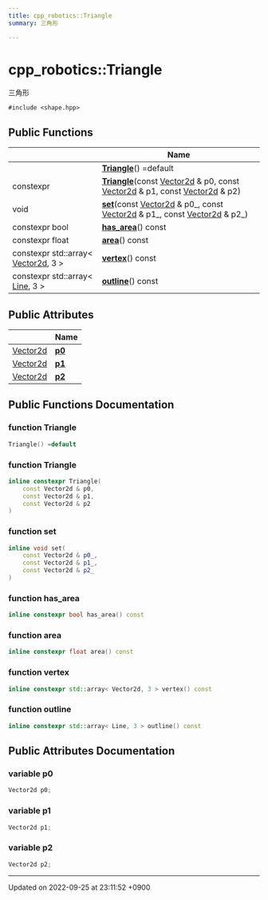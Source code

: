 ```yaml
---
title: cpp_robotics::Triangle
summary: 三角形 

---
```


# cpp_robotics::Triangle



三角形 


`#include <shape.hpp>`

## Public Functions

|                | Name           |
| -------------- | -------------- |
| | **[Triangle](/cpp_robotics_core/doxybook/Classes/structcpp__robotics_1_1Triangle/#function-triangle)**() =default |
| constexpr | **[Triangle](/cpp_robotics_core/doxybook/Classes/structcpp__robotics_1_1Triangle/#function-triangle)**(const [Vector2d](/cpp_robotics_core/doxybook/Namespaces/namespacecpp__robotics/#using-vector2d) & p0, const [Vector2d](/cpp_robotics_core/doxybook/Namespaces/namespacecpp__robotics/#using-vector2d) & p1, const [Vector2d](/cpp_robotics_core/doxybook/Namespaces/namespacecpp__robotics/#using-vector2d) & p2) |
| void | **[set](/cpp_robotics_core/doxybook/Classes/structcpp__robotics_1_1Triangle/#function-set)**(const [Vector2d](/cpp_robotics_core/doxybook/Namespaces/namespacecpp__robotics/#using-vector2d) & p0_, const [Vector2d](/cpp_robotics_core/doxybook/Namespaces/namespacecpp__robotics/#using-vector2d) & p1_, const [Vector2d](/cpp_robotics_core/doxybook/Namespaces/namespacecpp__robotics/#using-vector2d) & p2_) |
| constexpr bool | **[has_area](/cpp_robotics_core/doxybook/Classes/structcpp__robotics_1_1Triangle/#function-has-area)**() const |
| constexpr float | **[area](/cpp_robotics_core/doxybook/Classes/structcpp__robotics_1_1Triangle/#function-area)**() const |
| constexpr std::array< [Vector2d](/cpp_robotics_core/doxybook/Namespaces/namespacecpp__robotics/#using-vector2d), 3 > | **[vertex](/cpp_robotics_core/doxybook/Classes/structcpp__robotics_1_1Triangle/#function-vertex)**() const |
| constexpr std::array< [Line](/cpp_robotics_core/doxybook/Classes/structcpp__robotics_1_1Line/), 3 > | **[outline](/cpp_robotics_core/doxybook/Classes/structcpp__robotics_1_1Triangle/#function-outline)**() const |

## Public Attributes

|                | Name           |
| -------------- | -------------- |
| [Vector2d](/cpp_robotics_core/doxybook/Namespaces/namespacecpp__robotics/#using-vector2d) | **[p0](/cpp_robotics_core/doxybook/Classes/structcpp__robotics_1_1Triangle/#variable-p0)**  |
| [Vector2d](/cpp_robotics_core/doxybook/Namespaces/namespacecpp__robotics/#using-vector2d) | **[p1](/cpp_robotics_core/doxybook/Classes/structcpp__robotics_1_1Triangle/#variable-p1)**  |
| [Vector2d](/cpp_robotics_core/doxybook/Namespaces/namespacecpp__robotics/#using-vector2d) | **[p2](/cpp_robotics_core/doxybook/Classes/structcpp__robotics_1_1Triangle/#variable-p2)**  |

## Public Functions Documentation

### function Triangle

```cpp
Triangle() =default
```


### function Triangle

```cpp
inline constexpr Triangle(
    const Vector2d & p0,
    const Vector2d & p1,
    const Vector2d & p2
)
```


### function set

```cpp
inline void set(
    const Vector2d & p0_,
    const Vector2d & p1_,
    const Vector2d & p2_
)
```


### function has_area

```cpp
inline constexpr bool has_area() const
```


### function area

```cpp
inline constexpr float area() const
```


### function vertex

```cpp
inline constexpr std::array< Vector2d, 3 > vertex() const
```


### function outline

```cpp
inline constexpr std::array< Line, 3 > outline() const
```


## Public Attributes Documentation

### variable p0

```cpp
Vector2d p0;
```


### variable p1

```cpp
Vector2d p1;
```


### variable p2

```cpp
Vector2d p2;
```


-------------------------------

Updated on 2022-09-25 at 23:11:52 +0900
